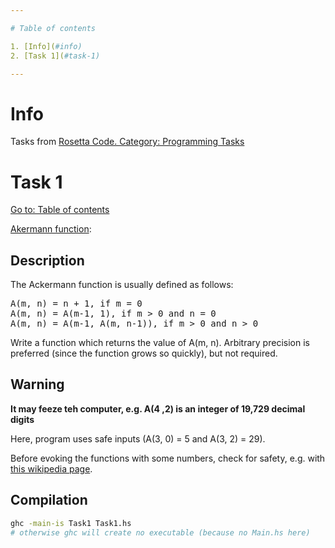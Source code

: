 ```yaml
---

# Table of contents

1. [Info](#info)
2. [Task 1](#task-1)

---
```


# Info

Tasks from [Rosetta Code. Category: Programming Tasks](https://rosettacode.org/wiki/Category:Programming_Tasks)

# Task 1

[Go to: Table of contents](#table-of-contents)

[Akermann function](https://rosettacode.org/wiki/Ackermann_function):

## Description

The Ackermann function is usually defined as follows:

<pre>
A(m, n) = n + 1, if m = 0
A(m, n) = A(m-1, 1), if m > 0 and n = 0
A(m, n) = A(m-1, A(m, n-1)), if m > 0 and n > 0
</pre>

Write a function which returns the value of A(m, n). Arbitrary precision is preferred (since the function grows so quickly), but not required.

## Warning

**It may feeze teh computer, e.g. A(4 ,2) is an integer of 19,729 decimal digits**

Here, program uses safe inputs (A(3, 0) = 5 and A(3, 2) = 29).

Before evoking the functions with some numbers, check for safety, e.g. with [this wikipedia page](https://en.wikipedia.org/wiki/Ackermann_function#Table_of_values).

## Compilation

```bash
ghc -main-is Task1 Task1.hs
# otherwise ghc will create no executable (because no Main.hs here)
```
